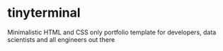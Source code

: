 # tinyterminal
Minimalistic HTML and CSS only portfolio template for developers, data scientists and all engineers out there

